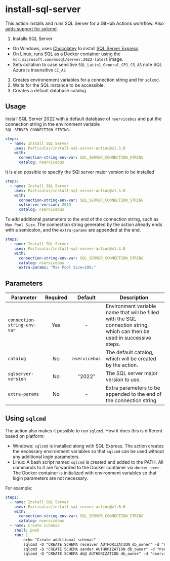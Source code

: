 # install-sql-server

This action installs and runs SQL Server for a GitHub Actions workflow. Also [adds support for sqlcmd](#using-sqlcmd).

1. Installs SQL Server
  * On Windows, uses [Chocolatey](https://chocolatey.org/) to install [SQL Server Express](https://community.chocolatey.org/packages/sql-server-express).
  * On Linux, runs SQL as a Docker container using the `mcr.microsoft.com/mssql/server:2022-latest` image.
  * Sets collation to case sensitive `SQL_Latin1_General_CP1_CS_AS` note SQL Azure is insensitive `CI_AS`
1. Creates environement variables for a connection string and for `sqlcmd`.
1. Waits for the SQL instance to be accessible.
1. Creates a default database catalog.

## Usage

Install SQL Server 2022 with a default database of `nservicebus` and put the connection string in the environment variable `SQL_SERVER_CONNECTION_STRING`:

```yaml
steps:
  - name: Install SQL Server
    uses: Particular/install-sql-server-action@v1.3.0
    with:
      connection-string-env-var: SQL_SERVER_CONNECTION_STRING
      catalog: nservicebus
```

It is also possible to specify the SQl server major version to be installed

```yaml
steps:
  - name: Install SQL Server
    uses: Particular/install-sql-server-action@v1.3.0
    with:
      connection-string-env-var: SQL_SERVER_CONNECTION_STRING
      sqlserver-version: 2019
      catalog: nservicebus
```

To add additional parameters to the end of the connection string, such as `Max Pool Size`. The connection string generated by the action already ends with a semicolon, and the `extra-params` are appended at the end.

```yaml
steps:
  - name: Install SQL Server
    uses: Particular/install-sql-server-action@v1.3.0
    with:
      connection-string-env-var: SQL_SERVER_CONNECTION_STRING
      catalog: nservicebus
      extra-params: "Max Pool Size=100;"
```

## Parameters

| Parameter | Required | Default | Description |
|-|:-:|:-:|-|
| `connection-string-env-var` | Yes | - | Environment variable name that will be filled with the SQL connection string, which can then be used in successive steps. |
| `catalog` | No | `nservicebus` | The default catalog, which will be created by the action. |
| `sqlserver-version` | No | "2022" | The SQL server major version to use. |
| `extra-params` | No | - | Extra parameters to be appended to the end of the connection string |

## Using `sqlcmd`

The action also makes it possible to run `sqlcmd`. How it does this is different based on platform:

- Windows: `sqlcmd` is installed along with SQL Express. The action creates the necessary environment variables so that `sqlcmd` can be used without any additional login parameters.
- Linux: A bash script named `sqlcmd` is created and added to the PATH. All commands to it are forwarded to the Docker container via `docker exec`. The Docker container is initialized with environment variables so that login parameters are not necessary.

For example:

```yaml
steps:
  - name: Install SQL Server
    uses: Particular/install-sql-server-action@v1.0.0
    with:
      connection-string-env-var: SQL_SERVER_CONNECTION_STRING
      catalog: nservicebus
  - name: Create schemas
    shell: pwsh
    run: |
        echo "Create additional schemas"
        sqlcmd -Q "CREATE SCHEMA receiver AUTHORIZATION db_owner" -d "nservicebus"
        sqlcmd -Q "CREATE SCHEMA sender AUTHORIZATION db_owner" -d "nservicebus"
        sqlcmd -Q "CREATE SCHEMA db@ AUTHORIZATION db_owner" -d "nservicebus"
```
